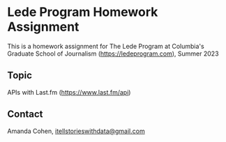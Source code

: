 # Lede Program Homework Assignment

This is a homework assignment for The Lede Program at Columbia's Graduate School of Journalism (https://ledeprogram.com), Summer 2023

## Topic

APIs with Last.fm (https://www.last.fm/api)

## Contact

Amanda Cohen, itellstorieswithdata@gmail.com
